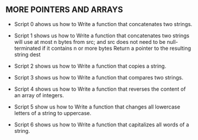 ## MORE POINTERS AND ARRAYS

* Script 0 ahows us how to Write a function that concatenates two strings.

* Script 1 shows us how to Write a function that concatenates two strings  will use at most n bytes from src; and
src does not need to be null-terminated if it contains n or more bytes
Return a pointer to the resulting string dest

* Script 2 shows us how to Write a function that copies a string.

* Script 3 shows us how to Write a function that compares two strings.

* Script 4 shows us how to Write a function that reverses the content of an array of integers.

* Script 5 show us how to Write a function that changes all lowercase letters of a string to uppercase.

* Script 6 shows us how to Write a function that capitalizes all words of a string.

